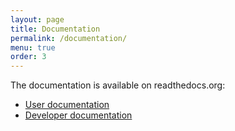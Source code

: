 ```yaml
---
layout: page
title: Documentation
permalink: /documentation/
menu: true
order: 3
---
```


The documentation is available on readthedocs.org:


* [User documentation](http://alignak-doc.readthedocs.org/en/latest/)
* [Developer documentation](http://alignak.readthedocs.org/en/latest/)

